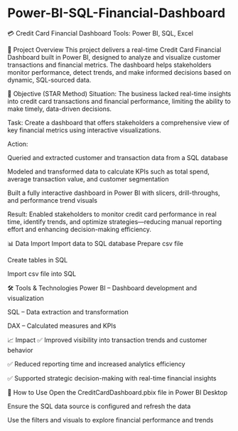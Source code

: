 # Power-BI-SQL-Financial-Dashboard
💳 Credit Card Financial Dashboard
Tools: Power BI, SQL, Excel

📘 Project Overview
This project delivers a real-time Credit Card Financial Dashboard built in Power BI, designed to analyze and visualize customer transactions and financial metrics. The dashboard helps stakeholders monitor performance, detect trends, and make informed decisions based on dynamic, SQL-sourced data.

🎯 Objective (STAR Method)
Situation: The business lacked real-time insights into credit card transactions and financial performance, limiting the ability to make timely, data-driven decisions.

Task: Create a dashboard that offers stakeholders a comprehensive view of key financial metrics using interactive visualizations.

Action:

Queried and extracted customer and transaction data from a SQL database

Modeled and transformed data to calculate KPIs such as total spend, average transaction value, and customer segmentation

Built a fully interactive dashboard in Power BI with slicers, drill-throughs, and performance trend visuals

Result: Enabled stakeholders to monitor credit card performance in real time, identify trends, and optimize strategies—reducing manual reporting effort and enhancing decision-making efficiency.

📊 Data Import 
Import data to SQL database
Prepare csv file 

Create tables in SQL 

Import csv file into SQL 

🛠️ Tools & Technologies
Power BI – Dashboard development and visualization

SQL – Data extraction and transformation

DAX – Calculated measures and KPIs

📈 Impact
✅ Improved visibility into transaction trends and customer behavior

✅ Reduced reporting time and increased analytics efficiency

✅ Supported strategic decision-making with real-time financial insights

📎 How to Use
Open the CreditCardDashboard.pbix file in Power BI Desktop

Ensure the SQL data source is configured and refresh the data

Use the filters and visuals to explore financial performance and trends

